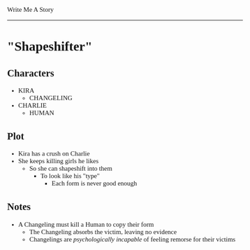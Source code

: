 <style>
    body {
        font-size: 15px;
        font-family: verdana;
    };
</style>

Write Me A Story
****************
"Shapeshifter"
==============

Characters
----------
- KIRA
    - CHANGELING
- CHARLIE
    - HUMAN

Plot
----
- Kira has a crush on Charlie
- She keeps killing girls he likes
    - So she can shapeshift into them
        - To look like his "type"
            - Each form is never good enough

Notes
-----
- A Changeling must kill a Human to copy their form
    - The Changeling absorbs the victim, leaving no evidence
    - Changelings are _psychologically incapable_ of feeling remorse for their victims